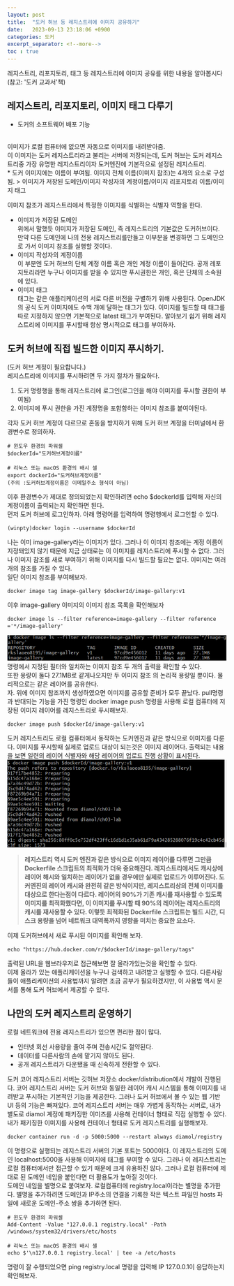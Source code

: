 ```yaml
---
layout: post
title:  "도커 허브 등 레지스트리에 이미지 공유하기"
date:   2023-09-13 23:18:06 +0900
categories: 도커
excerpt_separator: <!--more-->
toc : true
---
```

레지스트리, 리포지토리, 태그 등 레지스트리에 이미지 공유를 위한 내용을 알아봅시다
(참고: '도커 교과서'책)
<!--more-->
## 레지스트리, 리포지토리, 이미지 태그 다루기
* 도커의 소프트웨어 배포 기능
<br>
이미지가 로컬 컴퓨터에 없으면 자동으로 이미지를 내려받아줌. <br>
이 이미지는 도커 레지스트리라고 불리는 서버에 저장되는데, 도커 허브는 도커 레지스트리중 가장 유명한 레지스트리이자 도커엔진에 기본적으로 설정된 레지스트리.
<br>
* 도커 이미지에는 이름이 부여됨.
이미지 전체 이름(이미지 참조)는 4개의 요소로 구성됨.
> 이미지가 저장된 도메인/이미지 작성자의 계정이름/이미지 리포지토리 이름/이미지 태그

이미지 참조가 레지스트리에서 특정한 이미지를 식별하는 식별자 역할을 한다.
* 이미지가 저장된 도메인<br>
위에서 말했듯 이미지가 저장된 도메인, 즉 레지스트리의 기본값은 도커허브이다. 만약 다른 도메인에 나의 전용 레지스트리를만들고 이부분을 변경하면 그 도메인으로 가서 이미지 참조를 실행할 것이다.
* 이미지 작성자의 계정이름<br>
이 부분엔 도커 허브의 단체 계정 이름 혹은 개인 계정 이름이 들어간다. 공개 레포지토리라면 누구나 이미지를 받을 수 있지만 푸시권한은 개인, 혹은 단체의 소속원에 있다.<br>
* 이미지 태그<br>
태그는 같은 애플리케이션의 서로 다른 버전을 구별하기 위해 사용된다. OpenJDK의 공식 도커 이미지에도 수백 개에 달하는 태그가 있다. 이미지를 빌드할 때 태그를 따로 지정하지 않으면 기본적으로 latest 태그가 부여된다. 알아보기 쉽기 위해 레지스트리에 이미지를 푸시할때 항상 명시적으로 태그를 부여하자.<br>


## 도커 허브에 직접 빌드한 이미지 푸시하기.
(도커 허브 계정이 필요합니다.)<br>
레지스트리에 이미지를 푸시하려면 두 가지 절차가 필요하다.<br>
1. 도커 명령행을 통해 레지스트리에 로그인(로그인을 해야 이미지를 푸시할 권한이 부여됨)
2. 이미지에 푸시 권한을 가진 계정명을 포함함하는 이미지 참조를 붙여야된다.

각자 도커 허브 계정이 다르므로 혼동을 방지하기 위해 도커 허브 계정을 터미널에서 환경변수로 정의하자.
```
# 윈도우 환경의 파워셸
$dockerId="도커허브계정이름"

# 리눅스 또는 macOS 환경의 배시 셀
export dockerId="도커허브계정이름"
(주의 :도커허브계정이름은 이메일주소 형식이 아님)
```
이후 환경변수가 제대로 정의되었는지 확인하려면 echo $dockerId를 입력해 자신의 계정이름이 출력되는지 확인하면 된다.
<br>
먼저 도커 허브에 로그인하자. 아래 명령어를 입력하여 명령행에서 로그인할 수 있다.
```
(winpty)docker login --username $dockerId
```
나는 이미 image-gallery라는 이미지가 있다. 그러나 이 이미지 참조에는 계정 이름이 지정돼있지 않기 때문에 지금 상태로는 이 이미지를 레지스트리에 푸시할 수 없다. 그러나 이미지 참조를 새로 부여하기 위해 이미지를 다시 빌드할 필요는 없다. 이미지는 여러개의 참조를 가질 수 있다.<br>
일단 이미지 참조를 부여해보자.
```
docker image tag image-gallery $dockerId/image-gallery:v1
```
이후 image-gallery 이미지의 이미지 참조 목록을 확인해보자
```
docker image ls --filter reference=image-gallery --filter reference ='*/image-gallery'
```
![도커이미지](/assets/도커/도커%20레지스트리.png)
명령에서 지정된 필터와 일치하는 이미지 참조 두 개의 출력을 확인할 수 있다.<br>
또한 용량이 둘다 27.1MB로 같게나오지만 두 이미지 참조 의 논리적 용량일 뿐이다. 물리적으로는 같은 레이어를 공유한다.
<br>
자. 위에 이미지 참조까지 생성하였으면 이미지를 공유할 준비가 모두 끝났다. pull명령과 반대되는 기능을 가진 명령인 docker image push 명령을 사용해 로컬 컴퓨터에 저장된 이미지 레이어를 레지스트리로 푸시해보자.
```
docker image push $dockerId/image-gallery:v1
```
도커 레지스트리도 로컬 컴퓨터에서 동작하는 도커엔진과 같은 방식으로 이미지를 다룬다. 이미지를 푸시할때 실제로 업로드 대상이 되는것은 이미지 레이어다. 출력되는 내용을 보면 일련의 레이어 식별자와 해당 레이어의 업로드 진행 상황이 표시된다.
![도커 푸시](/assets/도커/도커푸시.png)
> <b>레지스트리 역시 도커 엔진과 같은 방식으로 이미지 레이어를 다루면 그만큼 Dockerfile 스크립트의 최적화가 더욱 중요해진다. 레지스트리에서도 캐시상에 레이어 해시와 일치하는 레이어가 없을 경우에만 실제로 업로드가 이루어진다. 도커엔진의 레이어 캐시와 완전히 같은 방식이지만, 레지스트리상의 전체 이미지를 대상으로 한다는점이 다르다. 레이어의 90%가 기존 캐시를 재사용할 수 있도록 이미지를 최적화했다면, 이 이미지를 푸시할 때 90%의 레이어는 레지스트리의 캐시를 재사용할 수 있다. 이렇듯 최적화된 Dockerfile 스크립트는 빌드 시간, 디스크 용량을 넘어 네트워크 대역폭까지 영향을 미치는 중요한 요소다.</b>

이제 도커허브에서 새로 푸시된 이미지를 확인해 보자.
```
echo "https://hub.docker.com/r/$dockerId/image-gallery/tags"
```
출력된 URL을 웹브라우저로 접근해보면 잘 올라가있는것을 확인할 수 있다.
<br>
이제 올라가 있는 애플리케이션을 누구나 검색하고 내려받고 실행할 수 있다. 다른사람들이 애플리케이션의 사용법까지 알려면 조금 공부가 필요하겠지만, 이 사용법 역시 문서를 통해 도커 허브에서 제공할 수 있다.

## 나만의 도커 레지스트리 운영하기
로컬 네트워크에 전용 레지스트리가 있으면 편리한 점이 많다.
* 인터넷 회선 사용량을 줄여 주며 전송시간도 절약된다.
* 데이터를 다른사람의 손에 맡기지 않아도 된다.
* 공개 레지스트리가 다운됐을 때 신속하게 전환할 수 있다.

도커 코어 레지스트리 서버는 깃허브 저장소 docker/distribution에서 개발이 진행된다. 코어 레지스트리 서버는 도커 허브와 동일한 레이어 캐시 시스템을 통해 이미지를 내려받고 푸시하는 기본적인 기능을 제공한다. 그러나 도커 허브에서 볼 수 있는 웹 기반 UI 등의 기능은 빠져있다. 코어 레지스트리 서버는 매우 가볍게 동작하는 서버로, 내가 별도로 diamol 계정에 패키징한 이미즈를 사용해 컨테이너 형태로 직접 실행할 수 있다.<br>
내가 패키징한 이미지를 사용해 컨테이너 형태로 도커 레지스트리를 실행해보자.
```
docker container run -d -p 5000:5000 --restart always diamol/registry
```
이 명령으로 실행되는 레지스트리 서버의 기본 포트는 5000이다. 이 레지스트리의 도메인 localhost:5000을 사용해 이미지에 태그를 부여할 수 있다. 그러나 이 레지스트리는 로컬 컴퓨터에서만 접근할 수 있기 때문에 크게 유용하진 않다. 그러나 로컬 컴퓨터에 제대로 된 도메인 네임을 붙인다면 더 활용도가 높아질 것이다.
<br>
도메인 네임을 별명으로 붙여보자. 로컬컴퓨터에 registry.local이라는 별명을 추가한다. 별명을 추가하려면 도메인과 IP주소의 연결을 기록한 작은 텍스트 파일인 hosts 파일에 새로운 도메인-주소 쌍을 추가하면 된다.
```
# 윈도우 환경의 파워셸
Add-Content -Value "127.0.0.1 registry.local" -Path /windows/system32/drivers/etc/hosts

# 리눅스 또는 macOS 환경의 배시 셸
echo $'\n127.0.0.1 registry.local' | tee -a /etc/hosts
```
명령이 잘 수행되었으면 ping registry.local 명령을 입력해 IP 127.0.0.1이 응답하는지 확인해보자.
